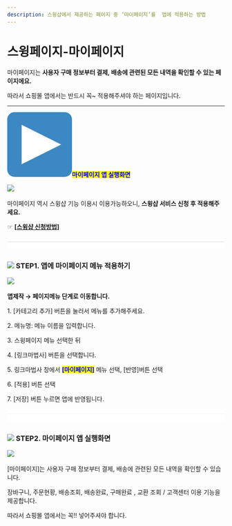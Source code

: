 ```yaml
---
description: 스윙샵에서 제공하는 페이지 중 ‘마이페이지’를  앱에 적용하는 방법
---
```


# 스윙페이지-마이페이지

마이페이지는 **사용자 구매 정보부터 결제, 배송에 관련된 모든 내역을 확인할 수 있는 페이지에요.**

따라서 쇼핑몰 앱에서는 반드시 꼭\~ 적용해주셔야 하는 페이지입니다.&#x20;

***

<img src="../../.gitbook/assets/image (5).png" alt="" data-size="line"><mark style="color:blue;">**마이페이지 앱 실행화면**</mark>

![](https://wp.swing2app.co.kr/wp-content/uploads/2021/02/%EB%A7%88%EC%9D%B4%ED%8E%98%EC%9D%B4%EC%A7%801.png)

마이페이지 역시 스윙샵 기능 이용시 이용가능하오니, **스윙샵 서비스 신청 후 적용해주세요.**&#x20;

☞ [**\[스윙샵 신청방법\]**](apply.md)

![](<../../.gitbook/assets/구분선 (1) (1).PNG>)

### ![](https://wp.swing2app.co.kr/wp-content/uploads/2020/04/%EB%8B%A8%EB%9D%BD1-1.png) **STEP1. 앱에 마이페이지 메뉴 적용하기**&#x20;

![](https://wp.swing2app.co.kr/wp-content/uploads/2021/02/%EB%A7%88%EC%9D%B4%ED%8E%98%EC%9D%B4%EC%A7%80.png)

**앱제작  → 페이지메뉴 단계로 이동합니다.**

1\. \[카테고리 추가] 버튼을 눌러서 메뉴를 추가해주세요.&#x20;

2\. 메뉴명: 메뉴 이름을 입력합니다.

3\. 스윙페이지 메뉴 선택한 뒤

4\. \[링크마법사] 버튼을 선택합니다.

5\. 링크마법사 창에서 <mark style="color:blue;">**\[마이페이지]**</mark> 메뉴 선택, \[반영]버튼 선택

6\. \[적용] 버튼 선택

7\. \[저장] 버튼 누르면 앱에 반영됩니다.

![](<../../.gitbook/assets/구분선 (1) (1).PNG>)

### ![](https://wp.swing2app.co.kr/wp-content/uploads/2020/04/%EB%8B%A8%EB%9D%BD1-1.png) **STEP2. 마이페이지 앱 실행화면**

![](https://wp.swing2app.co.kr/wp-content/uploads/2021/02/%EB%85%B9%ED%99%94\_2021\_02\_26\_18\_24\_50\_988.gif)

\[마이페이지]는 사용자 구매 정보부터 결제, 배송에 관련된 모든 내역을 확인할 수 있습니다.&#x20;

장바구니, 주문현황, 배송조회, 배송완료, 구매완료 , 교환 조회 / 고객센터 이용 기능을 제공합니다.

따라서 쇼핑몰 앱에서는 꼭!! 넣어주셔야 합니다.&#x20;


